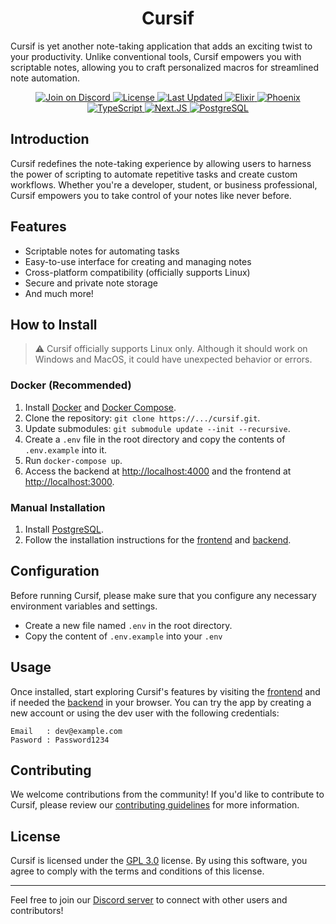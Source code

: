 <h1 align="center">Cursif</h1>

Cursif is yet another note-taking application that adds an exciting twist to your productivity. Unlike conventional tools, Cursif empowers you with scriptable notes, allowing you to craft personalized macros for streamlined note automation.

<div align="center">
  <a href="https://discord.gg/code-society-823178343943897088">
    <img src="https://discordapp.com/api/guilds/823178343943897088/widget.png?style=shield" alt="Join on Discord">
  </a>
  <a href="https://opensource.org/licenses/gpl-3.0">
    <img src="https://img.shields.io/badge/License-GPL%203.0-blue.svg" alt="License">
  </a>
  <a href="https://github.com/code-society-lab/cursif/commits/main">
    <img src="https://img.shields.io/github/last-commit/code-society-lab/cursif.svg" alt="Last Updated">
  </a>
  <a href="https://hexdocs.pm/elixir/Kernel.html">
    <img src="https://img.shields.io/badge/Elixir-1.14.3-4e2a8e" alt="Elixir">
  </a>
  <a href="https://hexdocs.pm/phoenix/overview.html">
    <img src="https://img.shields.io/badge/Phoenix-1.6.15-ff6f61" alt="Phoenix">
  </a>
  <a href="https://www.typescriptlang.org/">
    <img src="https://img.shields.io/badge/TypeScript-5.4.5-blue" alt="TypeScript">
  </a>
  <a href="https://nextjs.org/">
    <img src="https://img.shields.io/badge/Next.JS-13.5.6-black" alt="Next.JS">
  </a>
  <a href="https://www.postgresql.org/">
    <img src="https://img.shields.io/badge/PostgreSQL-15.3-008bb9" alt="PostgreSQL">
  </a>
</div>

## Introduction

Cursif redefines the note-taking experience by allowing users to harness the power of scripting to automate repetitive tasks and create custom workflows. Whether you're a developer, student, or business professional, Cursif empowers you to take control of your notes like never before.

## Features

- Scriptable notes for automating tasks
- Easy-to-use interface for creating and managing notes
- Cross-platform compatibility (officially supports Linux)
- Secure and private note storage
- And much more!

## How to Install
> ⚠️ Cursif officially supports Linux only. Although it should work on Windows and MacOS, it could have unexpected behavior or errors.

### Docker (Recommended)

1. Install [Docker](https://docs.docker.com/get-docker/) and [Docker Compose](https://docs.docker.com/compose/install/).
2. Clone the repository: `git clone https://.../cursif.git`.
3. Update submodules: `git submodule update --init --recursive`.
4. Create a `.env` file in the root directory and copy the contents of `.env.example` into it.
5. Run `docker-compose up`.
6. Access the backend at [http://localhost:4000](http://localhost:4000) and the frontend at [http://localhost:3000](http://localhost:3000).

### Manual Installation

1. Install [PostgreSQL](https://www.postgresql.org/download/).
2. Follow the installation instructions for the [frontend](https://github.com/Code-Society-Lab/cursif-web#getting-started) and [backend](https://github.com/Code-Society-Lab/cursif-backend#getting-started).

## Configuration

Before running Cursif, please make sure that you configure any necessary environment variables and settings. 
- Create a new file named `.env` in the root directory.
- Copy the content of `.env.example` into your `.env` 

## Usage

Once installed, start exploring Cursif's features by visiting the [frontend](http://localhost:3000) and if needed the [backend](http://localhost:4000) in your browser.
You can try the app by creating a new account or using the dev user with the following credentials:
```
Email   : dev@example.com
Pasword : Password1234
```

## Contributing

We welcome contributions from the community! If you'd like to contribute to Cursif, please review our [contributing guidelines](CONTRIBUTING.md) for more information.

## License

Cursif is licensed under the [GPL 3.0](LICENSE) license. By using this software, you agree to comply with the terms and conditions of this license.

---

Feel free to join our [Discord server](https://discord.gg/code-society-823178343943897088) to connect with other users and contributors!
